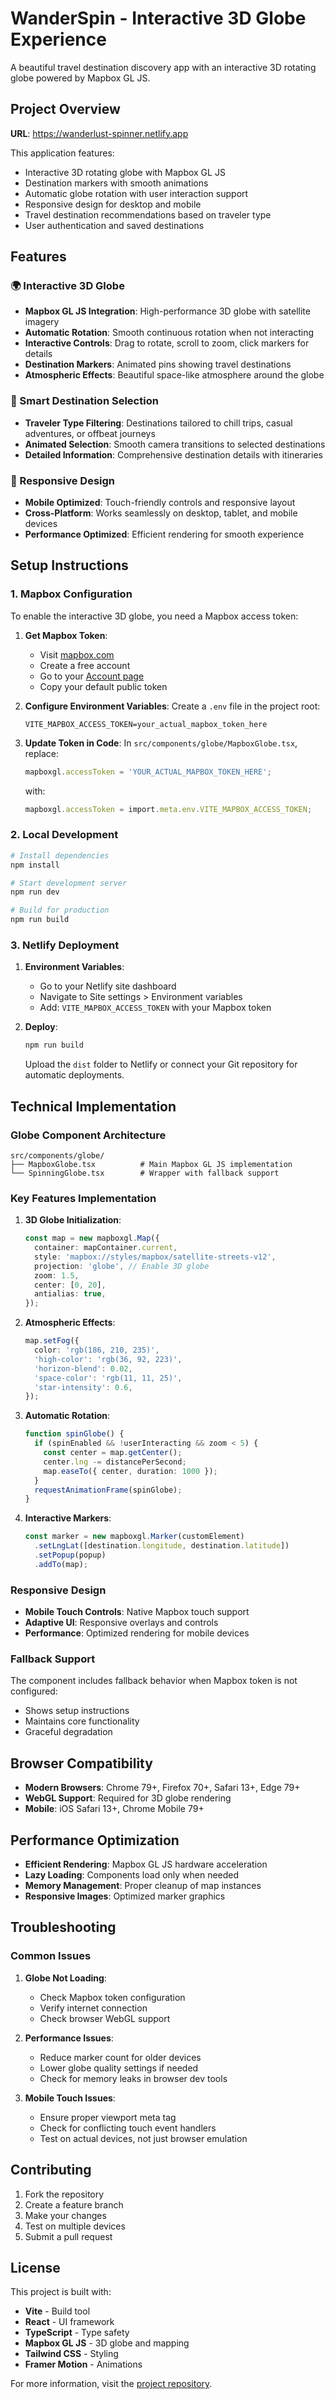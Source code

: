 # WanderSpin - Interactive 3D Globe Experience

A beautiful travel destination discovery app with an interactive 3D rotating globe powered by Mapbox GL JS.

## Project Overview

**URL**: https://wanderlust-spinner.netlify.app

This application features:
- Interactive 3D rotating globe with Mapbox GL JS
- Destination markers with smooth animations
- Automatic globe rotation with user interaction support
- Responsive design for desktop and mobile
- Travel destination recommendations based on traveler type
- User authentication and saved destinations

## Features

### 🌍 Interactive 3D Globe
- **Mapbox GL JS Integration**: High-performance 3D globe with satellite imagery
- **Automatic Rotation**: Smooth continuous rotation when not interacting
- **Interactive Controls**: Drag to rotate, scroll to zoom, click markers for details
- **Destination Markers**: Animated pins showing travel destinations
- **Atmospheric Effects**: Beautiful space-like atmosphere around the globe

### 🎯 Smart Destination Selection
- **Traveler Type Filtering**: Destinations tailored to chill trips, casual adventures, or offbeat journeys
- **Animated Selection**: Smooth camera transitions to selected destinations
- **Detailed Information**: Comprehensive destination details with itineraries

### 📱 Responsive Design
- **Mobile Optimized**: Touch-friendly controls and responsive layout
- **Cross-Platform**: Works seamlessly on desktop, tablet, and mobile devices
- **Performance Optimized**: Efficient rendering for smooth experience

## Setup Instructions

### 1. Mapbox Configuration

To enable the interactive 3D globe, you need a Mapbox access token:

1. **Get Mapbox Token**:
   - Visit [mapbox.com](https://www.mapbox.com/)
   - Create a free account
   - Go to your [Account page](https://account.mapbox.com/)
   - Copy your default public token

2. **Configure Environment Variables**:
   Create a `.env` file in the project root:
   ```env
   VITE_MAPBOX_ACCESS_TOKEN=your_actual_mapbox_token_here
   ```

3. **Update Token in Code**:
   In `src/components/globe/MapboxGlobe.tsx`, replace:
   ```typescript
   mapboxgl.accessToken = 'YOUR_ACTUAL_MAPBOX_TOKEN_HERE';
   ```
   with:
   ```typescript
   mapboxgl.accessToken = import.meta.env.VITE_MAPBOX_ACCESS_TOKEN;
   ```

### 2. Local Development

```bash
# Install dependencies
npm install

# Start development server
npm run dev

# Build for production
npm run build
```

### 3. Netlify Deployment

1. **Environment Variables**:
   - Go to your Netlify site dashboard
   - Navigate to Site settings > Environment variables
   - Add: `VITE_MAPBOX_ACCESS_TOKEN` with your Mapbox token

2. **Deploy**:
   ```bash
   npm run build
   ```
   Upload the `dist` folder to Netlify or connect your Git repository for automatic deployments.

## Technical Implementation

### Globe Component Architecture

```
src/components/globe/
├── MapboxGlobe.tsx          # Main Mapbox GL JS implementation
└── SpinningGlobe.tsx        # Wrapper with fallback support
```

### Key Features Implementation

1. **3D Globe Initialization**:
   ```typescript
   const map = new mapboxgl.Map({
     container: mapContainer.current,
     style: 'mapbox://styles/mapbox/satellite-streets-v12',
     projection: 'globe', // Enable 3D globe
     zoom: 1.5,
     center: [0, 20],
     antialias: true,
   });
   ```

2. **Atmospheric Effects**:
   ```typescript
   map.setFog({
     color: 'rgb(186, 210, 235)',
     'high-color': 'rgb(36, 92, 223)',
     'horizon-blend': 0.02,
     'space-color': 'rgb(11, 11, 25)',
     'star-intensity': 0.6,
   });
   ```

3. **Automatic Rotation**:
   ```typescript
   function spinGlobe() {
     if (spinEnabled && !userInteracting && zoom < 5) {
       const center = map.getCenter();
       center.lng -= distancePerSecond;
       map.easeTo({ center, duration: 1000 });
     }
     requestAnimationFrame(spinGlobe);
   }
   ```

4. **Interactive Markers**:
   ```typescript
   const marker = new mapboxgl.Marker(customElement)
     .setLngLat([destination.longitude, destination.latitude])
     .setPopup(popup)
     .addTo(map);
   ```

### Responsive Design

- **Mobile Touch Controls**: Native Mapbox touch support
- **Adaptive UI**: Responsive overlays and controls
- **Performance**: Optimized rendering for mobile devices

### Fallback Support

The component includes fallback behavior when Mapbox token is not configured:
- Shows setup instructions
- Maintains core functionality
- Graceful degradation

## Browser Compatibility

- **Modern Browsers**: Chrome 79+, Firefox 70+, Safari 13+, Edge 79+
- **WebGL Support**: Required for 3D globe rendering
- **Mobile**: iOS Safari 13+, Chrome Mobile 79+

## Performance Optimization

- **Efficient Rendering**: Mapbox GL JS hardware acceleration
- **Lazy Loading**: Components load only when needed
- **Memory Management**: Proper cleanup of map instances
- **Responsive Images**: Optimized marker graphics

## Troubleshooting

### Common Issues

1. **Globe Not Loading**:
   - Check Mapbox token configuration
   - Verify internet connection
   - Check browser WebGL support

2. **Performance Issues**:
   - Reduce marker count for older devices
   - Lower globe quality settings if needed
   - Check for memory leaks in browser dev tools

3. **Mobile Touch Issues**:
   - Ensure proper viewport meta tag
   - Check for conflicting touch event handlers
   - Test on actual devices, not just browser emulation

## Contributing

1. Fork the repository
2. Create a feature branch
3. Make your changes
4. Test on multiple devices
5. Submit a pull request

## License

This project is built with:
- **Vite** - Build tool
- **React** - UI framework
- **TypeScript** - Type safety
- **Mapbox GL JS** - 3D globe and mapping
- **Tailwind CSS** - Styling
- **Framer Motion** - Animations

For more information, visit the [project repository](https://github.com/your-repo/wanderspin).

<!-- Force deploy trigger: Updated with new tagline -->